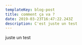 ```yaml
---
templateKey: blog-post
title: comment ça va ?
date: 2019-03-23T16:47:22.243Z
description: C'est juste un test
---
```

juste un test
